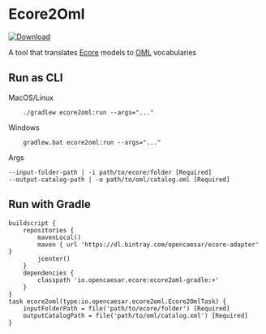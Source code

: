 # Ecore2Oml

[ ![Download](https://api.bintray.com/packages/opencaesar/ecore-adapter/ecore2oml/images/download.svg) ](https://bintray.com/opencaesar/ecore-adapter/ecore2oml/_latestVersion)

A tool that translates [Ecore](https://www.eclipse.org/modeling/emf/) models to [OML](https://opencaesar.github.io/oml-spec) vocabularies

## Run as CLI

MacOS/Linux
```
    ./gradlew ecore2oml:run --args="..."
```
Windows
```
    gradlew.bat ecore2oml:run --args="..."
```
Args
```
--input-folder-path | -i path/to/ecore/folder [Required]
--output-catalog-path | -o path/to/oml/catalog.oml [Required]
```

## Run with Gradle
```
buildscript {
	repositories {
		mavenLocal()
		maven { url 'https://dl.bintray.com/opencaesar/ecore-adapter' }
		jcenter()
	}
	dependencies {
		classpath 'io.opencaesar.ecore:ecore2oml-gradle:+'
	}
}
task ecore2oml(type:io.opencaesar.ecore2oml.Ecore2OmlTask) {
	inputFolderPath = file('path/to/ecore/folder') [Required]
	outputCatalogPath = file('path/to/oml/catalog.xml') [Required]
}               
```